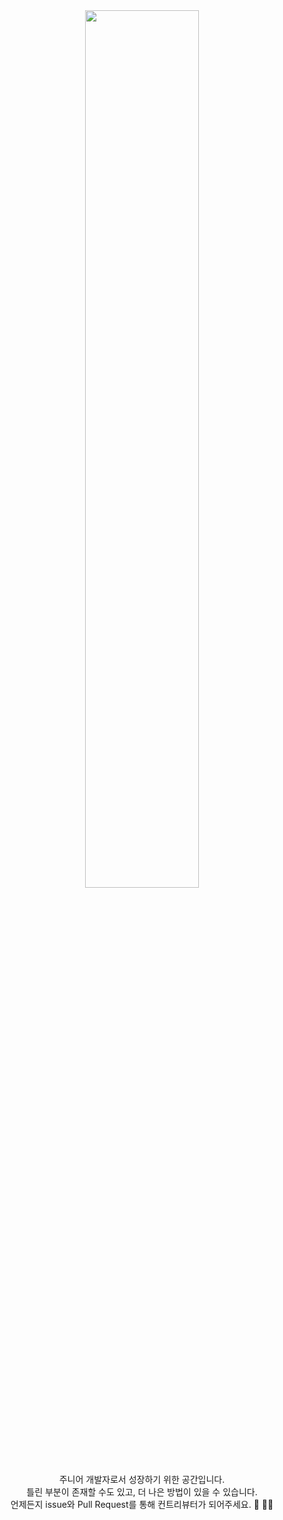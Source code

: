 <div align="center">
    <img src="https://github.com/fla0315/develop-developer/assets/74998088/693182c9-e2d5-44a4-9ac6-3602634c6d8f" width="60%"/>
</div>

<div align="center"> 주니어 개발자로서 성장하기 위한 공간입니다. <br>    
틀린 부분이 존재할 수도 있고, 더 나은 방법이 있을 수 있습니다. <br> 언제든지 issue와 Pull Request를 통해 컨트리뷰터가 되어주세요. 🙏 🧘‍♂️<br>
</div>
